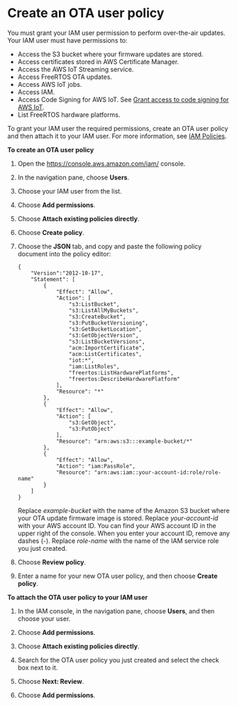 # Create an OTA user policy<a name="create-ota-user-policy"></a>

You must grant your IAM user permission to perform over\-the\-air updates\. Your IAM user must have permissions to:
+ Access the S3 bucket where your firmware updates are stored\.
+ Access certificates stored in AWS Certificate Manager\.
+ Access the AWS IoT Streaming service\.
+ Access FreeRTOS OTA updates\.
+ Access AWS IoT jobs\.
+ Access IAM\.
+ Access Code Signing for AWS IoT\. See [Grant access to code signing for AWS IoT](code-sign-policy.md)\.
+ List FreeRTOS hardware platforms\.

To grant your IAM user the required permissions, create an OTA user policy and then attach it to your IAM user\. For more information, see [IAM Policies](https://docs.aws.amazon.com/IAM/latest/UserGuide/access_policies.html)\.<a name="create-ota-user-policy-steps"></a>

**To create an OTA user policy**

1. Open the [https://console\.aws\.amazon\.com/iam/](https://console.aws.amazon.com/iam/) console\.

1. In the navigation pane, choose **Users**\.

1. Choose your IAM user from the list\.

1. Choose **Add permissions**\.

1. Choose **Attach existing policies directly**\.

1. Choose **Create policy**\.

1. Choose the **JSON** tab, and copy and paste the following policy document into the policy editor:

   ```
   {
       "Version":"2012-10-17",
       "Statement": [
           {
               "Effect": "Allow",
               "Action": [
                   "s3:ListBucket",
                   "s3:ListAllMyBuckets",
                   "s3:CreateBucket",
                   "s3:PutBucketVersioning",
                   "s3:GetBucketLocation",
                   "s3:GetObjectVersion",
                   "s3:ListBucketVersions",
                   "acm:ImportCertificate",
                   "acm:ListCertificates",
                   "iot:*",
                   "iam:ListRoles",
                   "freertos:ListHardwarePlatforms",
                   "freertos:DescribeHardwarePlatform"
               ],
               "Resource": "*"
           },
           {
               "Effect": "Allow",
               "Action": [
                   "s3:GetObject",
                   "s3:PutObject"
               ],
               "Resource": "arn:aws:s3:::example-bucket/*"
           },
           {   
               "Effect": "Allow",
               "Action": "iam:PassRole",
               "Resource": "arn:aws:iam::your-account-id:role/role-name"
           }
       ]
   }
   ```

   Replace *example\-bucket* with the name of the Amazon S3 bucket where your OTA update firmware image is stored\. Replace *your\-account\-id* with your AWS account ID\. You can find your AWS account ID in the upper right of the console\. When you enter your account ID, remove any dashes \(\-\)\. Replace *role\-name* with the name of the IAM service role you just created\. 

1. Choose **Review policy**\.

1. Enter a name for your new OTA user policy, and then choose **Create policy**\.<a name="attach-ota-user-policy"></a>

**To attach the OTA user policy to your IAM user**

1. In the IAM console, in the navigation pane, choose **Users**, and then choose your user\.

1. Choose **Add permissions**\.

1. Choose **Attach existing policies directly**\.

1. Search for the OTA user policy you just created and select the check box next to it\.

1. Choose **Next: Review**\.

1. Choose **Add permissions**\.
